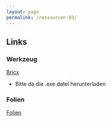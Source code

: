 ```yaml
---
layout: page
permalink: /ressourcen-03/
---
```


## Links 

### Werkzeug

[Bricx](http://sourceforge.net/projects/bricxcc/files/bricxcc/bricxcc%203.3.8.9/)

- Bitte da die .exe datei herunterladen

### Folien

[Folien](http://slides.com/daviddao/deck#/)